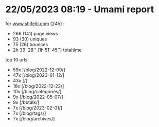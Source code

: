 # 22/05/2023 08:19 - Umami report
for www.shifeiti.com [24h] :

 - 266 (141) page views
 - 93 (30) uniques
 - 75 (26) bounces
 - 2h 39' 28'' (1h 51' 45'') totaltime


top 10 urls:
 - 59x [/blog/2022-12-09/]
 - 47x [/blog/2023-01-12/]
 - 43x [/]
 - 18x [/blog/2022-12-22/]
 - 10x [/blog/categories/]
 - 9x [/blog/2022-05-07/]
 - 9x [/bbtalk/]
 - 7x [/blog/2023-02-01/]
 - 7x [/blog/tags/]
 - 7x [/blog/archives/]


